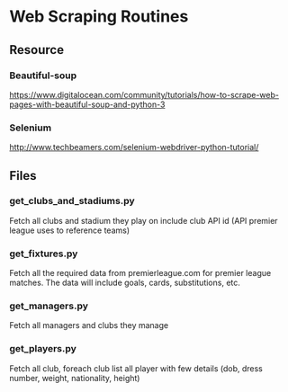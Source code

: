 # Web Scraping Routines

## Resource
### Beautiful-soup
https://www.digitalocean.com/community/tutorials/how-to-scrape-web-pages-with-beautiful-soup-and-python-3
### Selenium
http://www.techbeamers.com/selenium-webdriver-python-tutorial/
## Files
### get_clubs_and_stadiums.py
Fetch all clubs and stadium they play on include club API id (API premier league uses to reference teams)
### get_fixtures.py
Fetch all the required data from premierleague.com for premier league matches. The data will include goals, cards, substitutions, etc.
### get_managers.py
Fetch all managers and clubs they manage
### get_players.py
Fetch all club, foreach club list all player with few details (dob, dress number, weight, nationality, height)
